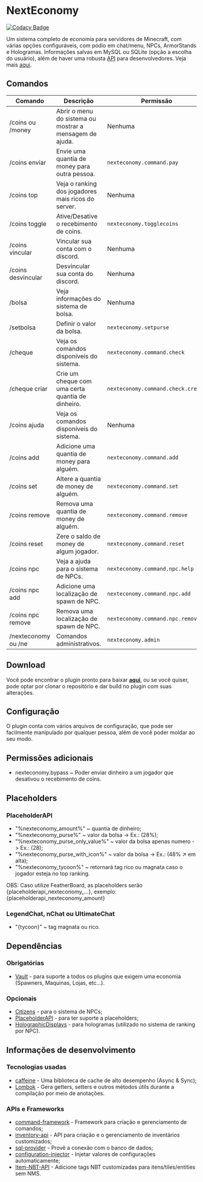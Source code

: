 # NextEconomy

[![Codacy Badge](https://app.codacy.com/project/badge/Grade/41ceccfd3fa241f3a9741f6996f44ccd)](https://www.codacy.com/gh/NextPlugins/NextEconomy/dashboard?utm_source=github.com&amp;utm_medium=referral&amp;utm_content=NextPlugins/NextEconomy&amp;utm_campaign=Badge_Grade)

Um sistema completo de economia para servidores de Minecraft, com várias opções configuráveis, com pódio em chat/menu, NPCs, ArmorStands e Hologramas. Informações salvas em MySQL ou SQLite (opção a escolha do usuário), além de haver uma robusta [API](https://github.com/NextPlugins/NextEconomy/tree/main/src/main/java/com/nextplugins/economy/api) para desenvolvedores. Veja mais [aqui](https://imgur.com/gallery/xDfx9pp).

## Comandos
|Comando         |Descrição                      |Permissão                    |
|----------------|-------------------------------|-----------------------------|
|/coins ou /money |Abrir o menu do sistema ou mostrar a mensagem de ajuda.|Nenhuma    |
|/coins enviar    |Envie uma quantia de money para outra pessoa.|`nexteconomy.command.pay`|
|/coins top       |Veja o ranking dos jogadores mais ricos do server.|Nenhuma         |
|/coins toggle    |Ative/Desative o recebimento de coins.|`nexteconomy.togglecoins`   |
|/coins vincular  |Vincular sua conta com o discord.|Nenhuma                          |
|/coins desvincular  |Desvincular sua conta do discord.|Nenhuma                       |
|/bolsa           |Veja informações do sistema de bolsa.|Nenhuma                      |
|/setbolsa        |Definir o valor da bolsa.|`nexteconomy.setpurse`                   |
|/cheque          |Veja os comandos disponíveis do sistema.|`nexteconomy.command.check`|
|/cheque criar    |Crie um cheque com uma certa quantia de dinheiro.|`nexteconomy.command.check.create`|
|/coins ajuda     |Veja os comandos disponíveis do sistema.|Nenhuma                   |
|/coins add       |Adicione uma quantia de money para alguém.|`nexteconomy.command.add`|
|/coins set       |Altere a quantia de money de alguém.|`nexteconomy.command.set`     |
|/coins remove    |Remova uma quantia de money de alguém.|`nexteconomy.command.remove`|
|/coins reset     |Zere o saldo de money de algum jogador.|`nexteconomy.command.reset`|
|/coins npc       |Veja a ajuda para o sistema de NPCs.|`nexteconomy.command.npc.help`|
|/coins npc add   |Adicione uma localização de spawn de NPC.|`nexteconomy.command.npc.add`|
|/coins npc remove|Remova uma localização de spawn de NPC.|`nexteconomy.command.npc.remove`|
|/nexteconomy ou /ne |Comandos administrativos.|`nexteconomy.admin`                      |

## Download

Você pode encontrar o plugin pronto para baixar [**aqui**](https://github.com/NextPlugins/NextEconomy/releases), ou se você quiser, pode optar por clonar o repositório e dar build no plugin com suas alterações.

## Configuração

O plugin conta com vários arquivos de configuração, que pode ser facilmente manipulado por qualquer pessoa, além de você poder moldar ao seu modo.

## Permissões adicionais

-   nexteconomy.bypass ~ Poder enviar dinheiro a um jogador que desativou o recebimento de coins.

## Placeholders

### PlaceholderAPI
-   "%nexteconomy_amount%" ~ quantia de dinheiro;
-   "%nexteconomy_purse%" ~ valor da bolsa -> Ex.: (28%);
-   "%nexteconomy_purse_only_value%" ~ valor da bolsa apenas numero -> Ex.: (28);
-   "%nexteconomy_purse_with_icon%" ~ valor da bolsa -> Ex.: (48% ↗ em alta);
-   "%nexteconomy_tycoon%" ~ retornará tag rico ou magnata caso o jogador esteja no top ranking.

OBS: Caso utilize FeatherBoard, as placeholders serão {placeholderapi_nexteconomy_...}, exemplo: {placeholderapi_nexteconomy_amount}

### LegendChat, nChat ou UltimateChat
-   "{tycoon}" ~ tag magnata ou rico.

## Dependências

### Obrigatórias
-   [Vault](https://github.com/MilkBowl/VaultAPI) - para suporte a todos os plugins que exigem uma economia (Spawners, Maquinas, Lojas, etc...).

### Opcionais
-   [Citizens](https://dev.bukkit.org/projects/citizens) - para o sistema de NPCs;
-   [PlaceholderAPI](https://www.spigotmc.org/resources/placeholderapi.6245/) - para ter suporte a placeholders;
-   [HolographicDisplays](https://dev.bukkit.org/projects/holographic-displays) - para hologramas (utilizado no sistema de ranking por NPC).

## Informações de desenvolvimento

### Tecnologias usadas
-   [caffeine](https://github.com/ben-manes/caffeine) - Uma biblioteca de cache de alto desempenho (Async & Sync);
-   [Lombok](https://projectlombok.org/) - Gera getters, setters e outros métodos útils durante a compilação por meio de anotações.

### APIs e Frameworks
-   [command-framework](https://github.com/SaiintBrisson/command-framework) - Framework para criação e gerenciamento de comandos;
-   [inventory-api](https://github.com/HenryFabio/inventory-api) - API para criação e o gerenciamento de inventários customizados;
-   [sql-provider](https://github.com/henryfabio/sql-provider) - Provê a conexão com o banco de dados;
-   [configuration-injector](https://github.com/HenryFabio/configuration-injector) - Injetar valores de configurações automaticamente;
-   [Item-NBT-API](https://github.com/tr7zw/Item-NBT-API) - Adicione tags NBT customizadas para itens/tiles/entities sem NMS.
